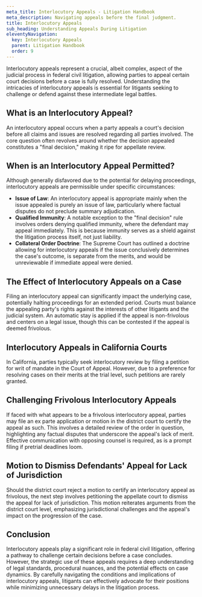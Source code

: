 ```yaml
---
meta_title: Interlocutory Appeals - Litigation Handbook
meta_description: Navigating appeals before the final judgment.
title: Interlocutory Appeals
sub_heading: Understanding Appeals During Litigation
eleventyNavigation:
  key: Interlocutory Appeals
  parent: Litigation Handbook
  order: 9
---
```


Interlocutory appeals represent a crucial, albeit complex, aspect of the judicial process in federal civil litigation, allowing parties to appeal certain court decisions before a case is fully resolved. Understanding the intricacies of interlocutory appeals is essential for litigants seeking to challenge or defend against these intermediate legal battles.

## What is an Interlocutory Appeal?

An interlocutory appeal occurs when a party appeals a court's decision before all claims and issues are resolved regarding all parties involved. The core question often revolves around whether the decision appealed constitutes a "final decision," making it ripe for appellate review.

## When is an Interlocutory Appeal Permitted?

Although generally disfavored due to the potential for delaying proceedings, interlocutory appeals are permissible under specific circumstances:

- **Issue of Law**: An interlocutory appeal is appropriate mainly when the issue appealed is purely an issue of law, particularly where factual disputes do not preclude summary adjudication.
- **Qualified Immunity**: A notable exception to the "final decision" rule involves orders denying qualified immunity, where the defendant may appeal immediately. This is because immunity serves as a shield against the litigation process itself, not just liability.
- **Collateral Order Doctrine**: The Supreme Court has outlined a doctrine allowing for interlocutory appeals if the issue conclusively determines the case's outcome, is separate from the merits, and would be unreviewable if immediate appeal were denied.

## The Effect of Interlocutory Appeals on a Case

Filing an interlocutory appeal can significantly impact the underlying case, potentially halting proceedings for an extended period. Courts must balance the appealing party's rights against the interests of other litigants and the judicial system. An automatic stay is applied if the appeal is non-frivolous and centers on a legal issue, though this can be contested if the appeal is deemed frivolous.

## Interlocutory Appeals in California Courts

In California, parties typically seek interlocutory review by filing a petition for writ of mandate in the Court of Appeal. However, due to a preference for resolving cases on their merits at the trial level, such petitions are rarely granted.

## Challenging Frivolous Interlocutory Appeals

If faced with what appears to be a frivolous interlocutory appeal, parties may file an ex parte application or motion in the district court to certify the appeal as such. This involves a detailed review of the order in question, highlighting any factual disputes that underscore the appeal's lack of merit. Effective communication with opposing counsel is required, as is a prompt filing if pretrial deadlines loom.

## Motion to Dismiss Defendants' Appeal for Lack of Jurisdiction

Should the district court reject a motion to certify an interlocutory appeal as frivolous, the next step involves petitioning the appellate court to dismiss the appeal for lack of jurisdiction. This motion reiterates arguments from the district court level, emphasizing jurisdictional challenges and the appeal's impact on the progression of the case.

## Conclusion

Interlocutory appeals play a significant role in federal civil litigation, offering a pathway to challenge certain decisions before a case concludes. However, the strategic use of these appeals requires a deep understanding of legal standards, procedural nuances, and the potential effects on case dynamics. By carefully navigating the conditions and implications of interlocutory appeals, litigants can effectively advocate for their positions while minimizing unnecessary delays in the litigation process.
